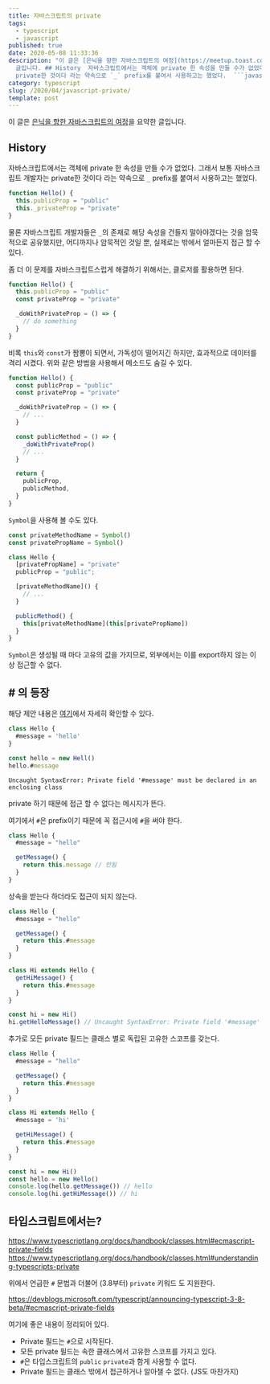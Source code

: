 ```yaml
---
title: 자바스크립트의 private
tags:
  - typescript
  - javascript
published: true
date: 2020-05-08 11:33:36
description: "이 글은 [은닉을 향한 자바스크립트의 여정](https://meetup.toast.com/posts/228)을 요약한
  글입니다. ## History  자바스크립트에서는 객체에 private 한 속성을 만들 수가 없었다. 그래서 보통 자바스크립트 개발자는
  private한 것이다 라는 약속으로 `_` prefix를 붙여서 사용하고는 했었다.  ```javas..."
category: typescript
slug: /2020/04/javascript-private/
template: post
---
```

이 글은 [은닉을 향한 자바스크립트의 여정](https://meetup.toast.com/posts/228)을 요약한 글입니다.

## History

자바스크립트에서는 객체에 private 한 속성을 만들 수가 없었다. 그래서 보통 자바스크립트 개발자는 private한 것이다 라는 약속으로 `_` prefix를 붙여서 사용하고는 했었다.

```javascript
function Hello() {
  this.publicProp = "public"
  this._privateProp = "private"
}
```

물론 자바스크립트 개발자들은 `_`의 존재로 해당 속성을 건들지 말아야겠다는 것을 암묵적으로 공유했지만, 어디까지나 암묵적인 것일 뿐, 실제로는 밖에서 얼마든지 접근 할 수 있다.

좀 더 이 문제를 자바스크립트스럽게 해결하기 위해서는, 클로저를 활용하면 된다.

```javascript
function Hello() {
  this.publicProp = "public"
  const privateProp = "private"

  _doWithPrivateProp = () => {
    // do something
  }
}
```

비록 `this`와 `const`가 짬뽕이 되면서, 가독성이 떨어지긴 하지만, 효과적으로 데이터를 격리 시켰다. 위와 같은 방법을 사용해서 메소드도 숨길 수 있다.

```javascript
function Hello() {
  const publicProp = "public"
  const privateProp = "private"

  _doWithPrivateProp = () => {
    // ...
  }

  const publicMethod = () => {
    _doWithPrivateProp()
    // ...
  }

  return {
    publicProp,
    publicMethod,
  }
}
```

`Symbol`을 사용해 볼 수도 있다.

```javascript
const privateMethodName = Symbol()
const privatePropName = Symbol()

class Hello {
  [privatePropName] = "private"
  publicProp = "public";

  [privateMethodName]() {
    // ...
  }

  publicMethod() {
    this[privateMethodName](this[privatePropName])
  }
}
```

`Symbol`은 생성될 때 마다 고유의 값을 가지므로, 외부에서는 이를 export하지 않는 이상 접근할 수 없다.

## # 의 등장

해당 제안 내용은 [여기](https://github.com/tc39/proposal-class-fields/)에서 자세히 확인할 수 있다.

```javascript
class Hello {
  #message = 'hello'
}

const hello = new Hell()
hello.#message
```

```
Uncaught SyntaxError: Private field '#message' must be declared in an enclosing class
```

private 하기 때문에 접근 할 수 없다는 메시지가 뜬다.

여기에서 `#`은 prefix이기 때문에 꼭 접근시에 `#`을 써야 한다.

```javascript
class Hello {
  #message = "hello"

  getMessage() {
    return this.message // 안됨
  }
}
```

상속을 받는다 하더라도 접근이 되지 않는다.

```javascript
class Hello {
  #message = "hello"

  getMessage() {
    return this.#message
  }
}

class Hi extends Hello {
  getHiMessage() {
    return this.#message
  }
}

const hi = new Hi()
hi.getHelloMessage() // Uncaught SyntaxError: Private field '#message' must be declared in an enclosing clas
```

추가로 모든 private 필드는 클래스 별로 독립된 고유한 스코프를 갖는다.

```javascript
class Hello {
  #message = "hello"

  getMessage() {
    return this.#message
  }
}

class Hi extends Hello {
  #message = 'hi'

  getHiMessage() {
    return this.#message
  }
}

const hi = new Hi()
const hello = new Hello()
console.log(hello.getMessage()) // hello
console.log(hi.getHiMessage()) // hi
```

## 타입스크립트에서는?

https://www.typescriptlang.org/docs/handbook/classes.html#ecmascript-private-fields
https://www.typescriptlang.org/docs/handbook/classes.html#understanding-typescripts-private

위에서 언급한 `#` 문법과 더불어 (3.8부터) `private` 키워드 도 지원한다.

https://devblogs.microsoft.com/typescript/announcing-typescript-3-8-beta/#ecmascript-private-fields

여기에 좋은 내용이 정리되어 있다.

- Private 필드는 `#`으로 시작된다. 
- 모든 private 필드는 속한 클래스에서 고유한 스코프를 가지고 있다.
- `#`은 타입스크립트의 `public` `private`과 함게 사용할 수 없다.
- Private 필드는 클래스 밖에서 접근하거나 알아챌 수 없다. (JS도 마찬가지)
